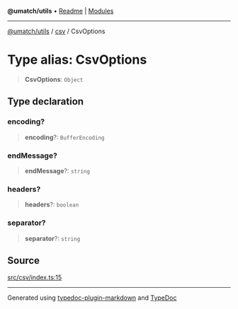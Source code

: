 **@umatch/utils** • [Readme](../../index.md) \| [Modules](../../modules.md)

***

[@umatch/utils](../../modules.md) / [csv](../index.md) / CsvOptions

# Type alias: CsvOptions

> **CsvOptions**: `Object`

## Type declaration

### encoding?

> **encoding**?: `BufferEncoding`

### endMessage?

> **endMessage**?: `string`

### headers?

> **headers**?: `boolean`

### separator?

> **separator**?: `string`

## Source

[src/csv/index.ts:15](https://github.com/umatch-oficial/utils/blob/1813ff9/src/csv/index.ts#L15)

***

Generated using [typedoc-plugin-markdown](https://www.npmjs.com/package/typedoc-plugin-markdown) and [TypeDoc](https://typedoc.org/)

